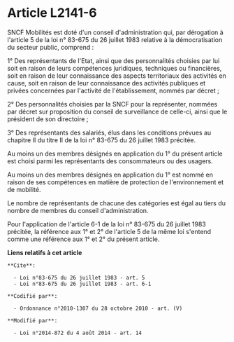 # Article L2141-6

SNCF Mobilités est doté d'un conseil d'administration qui, par dérogation à l'article 5 de la loi n° 83-675 du 26 juillet
1983 relative à la démocratisation du secteur public, comprend :

1° Des représentants de l'Etat, ainsi que des personnalités choisies par lui soit en raison de leurs compétences juridiques,
techniques ou financières, soit en raison de leur connaissance des aspects territoriaux des activités en cause, soit en
raison de leur connaissance des activités publiques et privées concernées par l'activité de l'établissement, nommés par
décret ;

2° Des personnalités choisies par la SNCF pour la représenter, nommées par décret sur proposition du conseil de surveillance
de celle-ci, ainsi que le président de son directoire ;

3° Des représentants des salariés, élus dans les conditions prévues au chapitre II du titre II de la loi n° 83-675 du 26
juillet 1983 précitée.

Au moins un des membres désignés en application du 1° du présent article est choisi parmi les représentants des consommateurs
ou des usagers.

Au moins un des membres désignés en application du 1° est nommé en raison de ses compétences en matière de protection de
l'environnement et de mobilité.

Le nombre de représentants de chacune des catégories est égal au tiers du nombre de membres du conseil d'administration.

Pour l'application de l'article 6-1 de la loi n° 83-675 du 26 juillet 1983 précitée, la référence aux 1° et 2° de l'article 5
de la même loi s'entend comme une référence aux 1° et 2° du présent article.

**Liens relatifs à cet article**

	**Cite**:

	  - Loi n°83-675 du 26 juillet 1983 - art. 5
	  - Loi n°83-675 du 26 juillet 1983 - art. 6-1

	**Codifié par**:

	  - Ordonnance n°2010-1307 du 28 octobre 2010 - art. (V)

	**Modifié par**:

	  - Loi n°2014-872 du 4 août 2014 - art. 14
